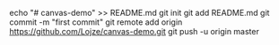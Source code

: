 echo "# canvas-demo" >> README.md
git init
git add README.md
git commit -m "first commit"
git remote add origin https://github.com/Lojze/canvas-demo.git
git push -u origin master